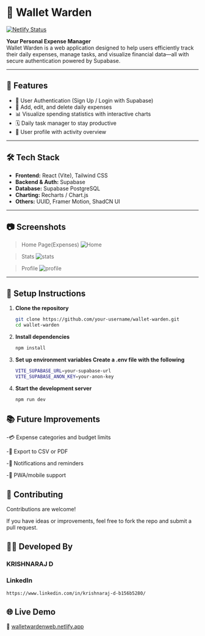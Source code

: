 # 💼 Wallet Warden
[![Netlify Status](https://api.netlify.com/api/v1/badges/YOUR-BADGE-ID/deploy-status)](https://walletwardenweb.netlify.app)


**Your Personal Expense Manager**  
Wallet Warden is a web application designed to help users efficiently track their daily expenses, manage tasks, and visualize financial data—all with secure authentication powered by Supabase.

---

## 🚀 Features

- 🔐 User Authentication (Sign Up / Login with Supabase)
- 💸 Add, edit, and delete daily expenses
- 📊 Visualize spending statistics with interactive charts
- 🗓️ Daily task manager to stay productive
- 🙍 User profile with activity overview

---

## 🛠️ Tech Stack

- **Frontend:** React (Vite), Tailwind CSS
- **Backend & Auth:** Supabase
- **Database:** Supabase PostgreSQL
- **Charting:** Recharts / Chart.js
- **Others:** UUID, Framer Motion, ShadCN UI

---

## 📷 Screenshots

> Home Page(Expenses)
![Home](https://github.com/user-attachments/assets/07f761b9-d5be-4041-8224-3ab4a60f39b1)

> Stats
![stats](https://github.com/user-attachments/assets/ea697d9c-7653-4d72-b904-8a96acccbf02)

> Profile
![profile](https://github.com/user-attachments/assets/1ca55d3b-006a-4ac6-982f-9f19f13d5221)

---

## 🔧 Setup Instructions

1. **Clone the repository**
   ```bash
   git clone https://github.com/your-username/wallet-warden.git
   cd wallet-warden
   ```
2. **Install dependencies**
   ```bash
   npm install
   ```
3. **Set up environment variables Create a .env file with the following**
   ```bash
   VITE_SUPABASE_URL=your-supabase-url
   VITE_SUPABASE_ANON_KEY=your-anon-key
   ```
4. **Start the development server**
   ```bash
   npm run dev
   ```
## 📚 Future Improvements

-💳 Expense categories and budget limits

-🧾 Export to CSV or PDF

-🔔 Notifications and reminders

-📱 PWA/mobile support

## 🤝 Contributing
Contributions are welcome!

If you have ideas or improvements, feel free to fork the repo and submit a pull request.

## 🧑‍💻 Developed By
### KRISHNARAJ D
### LinkedIn
```
https://www.linkedin.com/in/krishnaraj-d-b156b5280/
```
## 🌐 Live Demo

🔗 [walletwardenweb.netlify.app](https://walletwardenweb.netlify.app)
